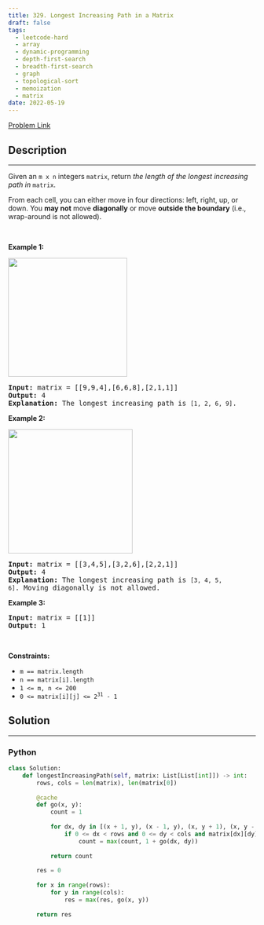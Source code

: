 ```yaml
---
title: 329. Longest Increasing Path in a Matrix
draft: false
tags: 
  - leetcode-hard
  - array
  - dynamic-programming
  - depth-first-search
  - breadth-first-search
  - graph
  - topological-sort
  - memoization
  - matrix
date: 2022-05-19
---
```


[Problem Link](https://leetcode.com/problems/longest-increasing-path-in-a-matrix/)

## Description

---
<p>Given an <code>m x n</code> integers <code>matrix</code>, return <em>the length of the longest increasing path in </em><code>matrix</code>.</p>

<p>From each cell, you can either move in four directions: left, right, up, or down. You <strong>may not</strong> move <strong>diagonally</strong> or move <strong>outside the boundary</strong> (i.e., wrap-around is not allowed).</p>

<p>&nbsp;</p>
<p><strong class="example">Example 1:</strong></p>
<img alt="" src="https://assets.leetcode.com/uploads/2021/01/05/grid1.jpg" style="width: 242px; height: 242px;" />
<pre>
<strong>Input:</strong> matrix = [[9,9,4],[6,6,8],[2,1,1]]
<strong>Output:</strong> 4
<strong>Explanation:</strong> The longest increasing path is <code>[1, 2, 6, 9]</code>.
</pre>

<p><strong class="example">Example 2:</strong></p>
<img alt="" src="https://assets.leetcode.com/uploads/2021/01/27/tmp-grid.jpg" style="width: 253px; height: 253px;" />
<pre>
<strong>Input:</strong> matrix = [[3,4,5],[3,2,6],[2,2,1]]
<strong>Output:</strong> 4
<strong>Explanation: </strong>The longest increasing path is <code>[3, 4, 5, 6]</code>. Moving diagonally is not allowed.
</pre>

<p><strong class="example">Example 3:</strong></p>

<pre>
<strong>Input:</strong> matrix = [[1]]
<strong>Output:</strong> 1
</pre>

<p>&nbsp;</p>
<p><strong>Constraints:</strong></p>

<ul>
	<li><code>m == matrix.length</code></li>
	<li><code>n == matrix[i].length</code></li>
	<li><code>1 &lt;= m, n &lt;= 200</code></li>
	<li><code>0 &lt;= matrix[i][j] &lt;= 2<sup>31</sup> - 1</code></li>
</ul>


## Solution

---
### Python
``` py title='longest-increasing-path-in-a-matrix'
class Solution:
    def longestIncreasingPath(self, matrix: List[List[int]]) -> int:
        rows, cols = len(matrix), len(matrix[0])
        
        @cache
        def go(x, y):
            count = 1
            
            for dx, dy in [(x + 1, y), (x - 1, y), (x, y + 1), (x, y - 1)]:
                if 0 <= dx < rows and 0 <= dy < cols and matrix[dx][dy] > matrix[x][y]:
                    count = max(count, 1 + go(dx, dy))
            
            return count
        
        res = 0
        
        for x in range(rows):
            for y in range(cols):
                res = max(res, go(x, y))
        
        return res
```

